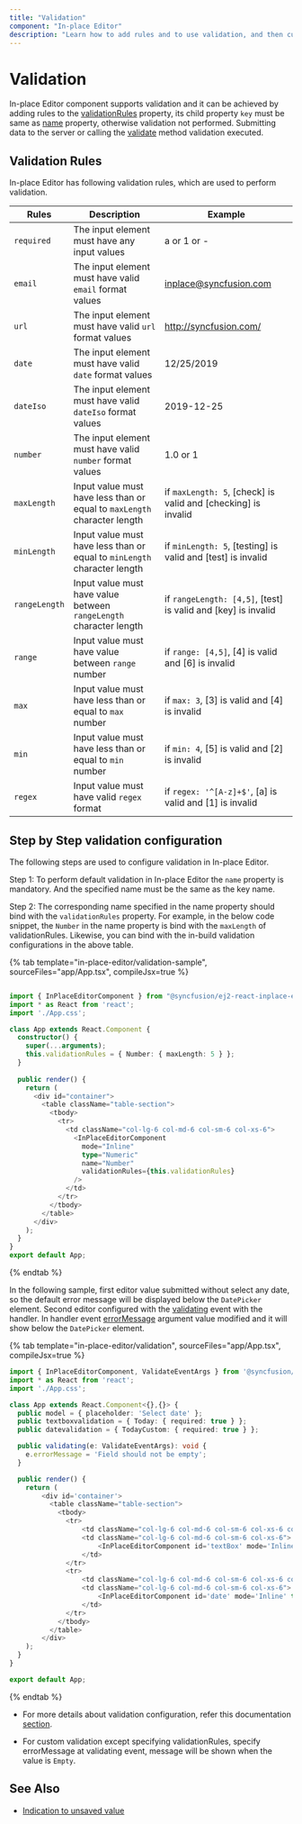 ```yaml
---
title: "Validation"
component: "In-place Editor"
description: "Learn how to add rules and to use validation, and then customize the error message in the Essential JS2 React In-place Editor component."
---
```


# Validation

In-place Editor component supports validation and it can be achieved by adding rules to the [validationRules](../api/inplace-editor/#validationrules) property, its child property `key` must be same as [name](../api/inplace-editor/#name) property, otherwise validation not performed. Submitting data to the server or calling the [validate](../api/inplace-editor/#validate) method validation executed.

## Validation Rules

In-place Editor has following validation rules, which are used to perform validation.

| Rules | Description | Example |
|------|------|------|
| `required` | The input element must have any input values | a or 1 or - |
| `email` | The input element must have valid `email` format values | <inplace@syncfusion.com> |
| `url` | The  input element must have valid `url` format values| <http://syncfusion.com/> |
| `date` | The  input element must have valid `date` format values | 12/25/2019 |
| `dateIso` | The  input element must have valid `dateIso` format values | 2019-12-25 |
| `number` | The  input element must have valid `number` format values | 1.0 or 1 |
| `maxLength` | Input value must have less than or equal to `maxLength` character length | if `maxLength: 5`, [check] is valid and [checking] is invalid |
| `minLength` | Input value must have less than or equal to `minLength` character length | if `minLength: 5`, [testing] is valid and [test] is invalid |
| `rangeLength` | Input value must have value between `rangeLength` character length | if `rangeLength: [4,5]`, [test] is valid and [key] is invalid
| `range` | Input value must have value between `range` number | if `range: [4,5]`, [4] is valid and [6] is invalid |
| `max` | Input value must have less than or equal to `max` number | if `max: 3`, [3] is valid and [4] is invalid |
| `min` | Input value must have less than or equal to `min` number | if `min: 4`, [5] is valid and [2] is invalid |
| `regex` | Input value must have valid `regex` format | if `regex: '^[A-z]+$'`, [a] is valid and [1] is invalid |

## Step by Step validation configuration

The following steps are used to configure validation in In-place Editor.

Step 1: To perform default validation in In-place Editor the `name` property is mandatory. And the specified name must be the same as the key name.

Step 2:  The corresponding name specified in the name property should bind with the `validationRules` property. For example, in the below code snippet, the `Number`  in the name property is bind with the `maxLength`  of validationRules.  Likewise, you can bind with the in-build validation configurations in the above table.

{% tab template="in-place-editor/validation-sample", sourceFiles="app/App.tsx", compileJsx=true %}

```typescript

import { InPlaceEditorComponent } from "@syncfusion/ej2-react-inplace-editor";
import * as React from 'react';
import './App.css';

class App extends React.Component {
  constructor() {
    super(...arguments);
    this.validationRules = { Number: { maxLength: 5 } };
  }
  
  public render() {
    return (
      <div id="container">
        <table className="table-section">
          <tbody>
            <tr>
              <td className="col-lg-6 col-md-6 col-sm-6 col-xs-6">
                <InPlaceEditorComponent
                  mode="Inline"
                  type="Numeric"
                  name="Number"
                  validationRules={this.validationRules}
                />
              </td>
            </tr>
          </tbody>
        </table>
      </div>
    );
  }
}
export default App;

```

{% endtab %}

In the following sample, first editor value submitted without select any date, so the default error message will be displayed below the `DatePicker` element. Second editor configured with the [validating](../api/inplace-editor/#validating) event with the handler. In handler event [errorMessage](../api/inplace-editor/validateEventArgs/#errormessage) argument value modified and it will show below the `DatePicker` element.

{% tab template="in-place-editor/validation", sourceFiles="app/App.tsx", compileJsx=true %}

```typescript
import { InPlaceEditorComponent, ValidateEventArgs } from '@syncfusion/ej2-react-inplace-editor';
import * as React from 'react';
import './App.css';

class App extends React.Component<{},{}> {
  public model = { placeholder: 'Select date' };
  public textboxvalidation = { Today: { required: true } };
  public datevalidation = { TodayCustom: { required: true } };

  public validating(e: ValidateEventArgs): void {
    e.errorMessage = 'Field should not be empty';
  }

  public render() {
    return (
        <div id='container'>
          <table className="table-section">
            <tbody>
              <tr>
                  <td className="col-lg-6 col-md-6 col-sm-6 col-xs-6 control-title"> Default Error Message </td>
                  <td className="col-lg-6 col-md-6 col-sm-6 col-xs-6">
                      <InPlaceEditorComponent id='textBox' mode='Inline' type='Date' name='Today' emptyText='dd/mm/yyyy' model={this.model} validationRules={this.textboxvalidation} />
                  </td>
              </tr>
              <tr>
                  <td className="col-lg-6 col-md-6 col-sm-6 col-xs-6 control-title"> Customized Error Message </td>
                  <td className="col-lg-6 col-md-6 col-sm-6 col-xs-6">
                      <InPlaceEditorComponent id='date' mode='Inline' type='Date' name='TodayCustom' emptyText='dd/mm/yyyy' model={this.model} validationRules={this.datevalidation}  validating={ this.validating = this.validating.bind(this) } />
                  </td>
              </tr>
            </tbody>
          </table>
        </div>
    );
  }
}

export default App;
```

{% endtab %}

* For more details about validation configuration, refer this documentation [section](../form-validator/validation-rules/).

* For custom validation except specifying validationRules, specify errorMessage at validating event, message will be shown when the value is `Empty`.

## See Also

* [Indication to unsaved value](./how-to/custom-indication/)